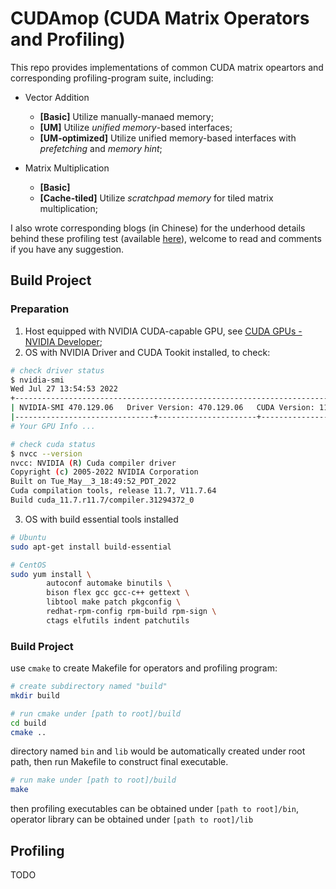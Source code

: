 # CUDAmop (CUDA Matrix Operators and Profiling)

This repo provides implementations of common CUDA matrix opeartors and corresponding profiling-program suite, including:

* Vector Addition
    * **[Basic]** Utilize manually-manaed memory;
    * **[UM]** Utilize *unified memory*-based interfaces;
    * **[UM-optimized]** Utilize unified memory-based interfaces with *prefetching* and *memory hint*;

* Matrix Multiplication
    * **[Basic]**
    * **[Cache-tiled]** Utilize *scratchpad memory* for tiled matrix multiplication;

I also wrote corresponding blogs (in Chinese) for the underhood details behind these profiling test (available [here](https://zobinhuang.github.io/sec_learning/Tech_OS_And_Linux_Kernel/index.html#cuda)), welcome to read and comments if you have any suggestion.

## Build Project

### Preparation
1. Host equipped with NVIDIA CUDA-capable GPU, see [CUDA GPUs - NVIDIA Developer](https://developer.nvidia.com/cuda-gpus);
2. OS with NVIDIA Driver and CUDA Tookit installed, to check:

```bash
# check driver status
$ nvidia-smi
Wed Jul 27 13:54:53 2022       
+-----------------------------------------------------------------------------+
| NVIDIA-SMI 470.129.06   Driver Version: 470.129.06   CUDA Version: 11.4     |
|-------------------------------+----------------------+----------------------+
# Your GPU Info ...

# check cuda status
$ nvcc --version
nvcc: NVIDIA (R) Cuda compiler driver
Copyright (c) 2005-2022 NVIDIA Corporation
Built on Tue_May__3_18:49:52_PDT_2022
Cuda compilation tools, release 11.7, V11.7.64
Build cuda_11.7.r11.7/compiler.31294372_0
```

3. OS with build essential tools installed

```bash
# Ubuntu
sudo apt-get install build-essential

# CentOS
sudo yum install \
        autoconf automake binutils \
        bison flex gcc gcc-c++ gettext \
        libtool make patch pkgconfig \
        redhat-rpm-config rpm-build rpm-sign \
        ctags elfutils indent patchutils 
```

### Build Project

use `cmake` to create Makefile for operators and profiling program:

```bash
# create subdirectory named "build"
mkdir build

# run cmake under [path to root]/build
cd build
cmake ..
```

directory named `bin` and `lib` would be automatically created under root path, then run Makefile to construct final executable.

```bash
# run make under [path to root]/build
make
```

then profiling executables can be obtained under `[path to root]/bin`, operator library can be obtained under `[path to root]/lib`

## Profiling
TODO